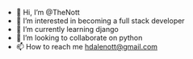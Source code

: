 - 👋 Hi, I’m @TheNott
- 👀 I’m interested in becoming a full stack developer
- 🌱 I’m currently learning django
- 💞️ I’m looking to collaborate on python
- 📫 How to reach me hdalenott@gmail.com

<!---
TheNott/TheNott is a ✨ special ✨ repository because its `README.md` (this file) appears on your GitHub profile.
You can click the Preview link to take a look at your changes.
--->
